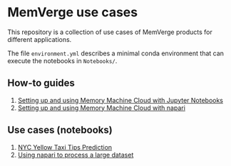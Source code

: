 # MemVerge use cases

This repository is a collection of use cases of MemVerge products for different applications.

The file `environment.yml` describes a minimal conda environment that can
execute the notebooks in `Notebooks/`.

## How-to guides

1. [Setting up and using Memory Machine Cloud with Jupyter Notebooks](MMCloud/memory_machine_cloud.md)
2. [Setting up and using Memory Machine Cloud with napari](napari/napari-mmcloud.md)

## Use cases (notebooks)

1. [NYC Yellow Taxi Tips Prediction](Notebooks/01_NYC_Yellow_Taxi_Tips_Prediction.ipynb)
2. [Using napari to process a large dataset](Notebooks/02_napari_brain.ipynb)

